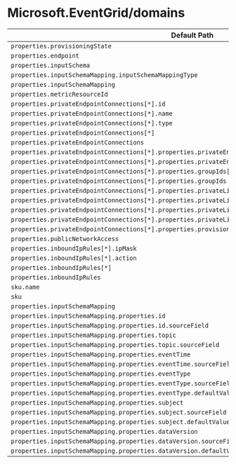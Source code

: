 # Microsoft.EventGrid/domains

| Default Path | Alias |
|---|---|
| `properties.provisioningState` | `Microsoft.EventGrid/domains/provisioningState` |
| `properties.endpoint` | `Microsoft.EventGrid/domains/endpoint` |
| `properties.inputSchema` | `Microsoft.EventGrid/domains/inputSchema` |
| `properties.inputSchemaMapping.inputSchemaMappingType` | `Microsoft.EventGrid/domains/inputSchemaMapping.inputSchemaMappingType` |
| `properties.inputSchemaMapping` | `Microsoft.EventGrid/domains/inputSchemaMapping` |
| `properties.metricResourceId` | `Microsoft.EventGrid/domains/metricResourceId` |
| `properties.privateEndpointConnections[*].id` | `Microsoft.EventGrid/domains/privateEndpointConnections[*].id` |
| `properties.privateEndpointConnections[*].name` | `Microsoft.EventGrid/domains/privateEndpointConnections[*].name` |
| `properties.privateEndpointConnections[*].type` | `Microsoft.EventGrid/domains/privateEndpointConnections[*].type` |
| `properties.privateEndpointConnections[*]` | `Microsoft.EventGrid/domains/privateEndpointConnections[*]` |
| `properties.privateEndpointConnections` | `Microsoft.EventGrid/domains/privateEndpointConnections` |
| `properties.privateEndpointConnections[*].properties.privateEndpoint.id` | `Microsoft.EventGrid/domains/privateEndpointConnections[*].privateEndpoint.id` |
| `properties.privateEndpointConnections[*].properties.privateEndpoint` | `Microsoft.EventGrid/domains/privateEndpointConnections[*].privateEndpoint` |
| `properties.privateEndpointConnections[*].properties.groupIds[*]` | `Microsoft.EventGrid/domains/privateEndpointConnections[*].groupIds[*]` |
| `properties.privateEndpointConnections[*].properties.groupIds` | `Microsoft.EventGrid/domains/privateEndpointConnections[*].groupIds` |
| `properties.privateEndpointConnections[*].properties.privateLinkServiceConnectionState.status` | `Microsoft.EventGrid/domains/privateEndpointConnections[*].privateLinkServiceConnectionState.status` |
| `properties.privateEndpointConnections[*].properties.privateLinkServiceConnectionState.description` | `Microsoft.EventGrid/domains/privateEndpointConnections[*].privateLinkServiceConnectionState.description` |
| `properties.privateEndpointConnections[*].properties.privateLinkServiceConnectionState.actionsRequired` | `Microsoft.EventGrid/domains/privateEndpointConnections[*].privateLinkServiceConnectionState.actionsRequired` |
| `properties.privateEndpointConnections[*].properties.privateLinkServiceConnectionState` | `Microsoft.EventGrid/domains/privateEndpointConnections[*].privateLinkServiceConnectionState` |
| `properties.privateEndpointConnections[*].properties.provisioningState` | `Microsoft.EventGrid/domains/privateEndpointConnections[*].provisioningState` |
| `properties.publicNetworkAccess` | `Microsoft.EventGrid/domains/publicNetworkAccess` |
| `properties.inboundIpRules[*].ipMask` | `Microsoft.EventGrid/domains/inboundIpRules[*].ipMask` |
| `properties.inboundIpRules[*].action` | `Microsoft.EventGrid/domains/inboundIpRules[*].action` |
| `properties.inboundIpRules[*]` | `Microsoft.EventGrid/domains/inboundIpRules[*]` |
| `properties.inboundIpRules` | `Microsoft.EventGrid/domains/inboundIpRules` |
| `sku.name` | `Microsoft.EventGrid/domains/sku.name` |
| `sku` | `Microsoft.EventGrid/domains/sku` |
| `properties.inputSchemaMapping` | `Microsoft.EventGrid/domains/inputSchemaMapping.Json` |
| `properties.inputSchemaMapping.properties.id` | `Microsoft.EventGrid/domains/inputSchemaMapping.Json.id` |
| `properties.inputSchemaMapping.properties.id.sourceField` | `Microsoft.EventGrid/domains/inputSchemaMapping.Json.id.sourceField` |
| `properties.inputSchemaMapping.properties.topic` | `Microsoft.EventGrid/domains/inputSchemaMapping.Json.topic` |
| `properties.inputSchemaMapping.properties.topic.sourceField` | `Microsoft.EventGrid/domains/inputSchemaMapping.Json.topic.sourceField` |
| `properties.inputSchemaMapping.properties.eventTime` | `Microsoft.EventGrid/domains/inputSchemaMapping.Json.eventTime` |
| `properties.inputSchemaMapping.properties.eventTime.sourceField` | `Microsoft.EventGrid/domains/inputSchemaMapping.Json.eventTime.sourceField` |
| `properties.inputSchemaMapping.properties.eventType` | `Microsoft.EventGrid/domains/inputSchemaMapping.Json.eventType` |
| `properties.inputSchemaMapping.properties.eventType.sourceField` | `Microsoft.EventGrid/domains/inputSchemaMapping.Json.eventType.sourceField` |
| `properties.inputSchemaMapping.properties.eventType.defaultValue` | `Microsoft.EventGrid/domains/inputSchemaMapping.Json.eventType.defaultValue` |
| `properties.inputSchemaMapping.properties.subject` | `Microsoft.EventGrid/domains/inputSchemaMapping.Json.subject` |
| `properties.inputSchemaMapping.properties.subject.sourceField` | `Microsoft.EventGrid/domains/inputSchemaMapping.Json.subject.sourceField` |
| `properties.inputSchemaMapping.properties.subject.defaultValue` | `Microsoft.EventGrid/domains/inputSchemaMapping.Json.subject.defaultValue` |
| `properties.inputSchemaMapping.properties.dataVersion` | `Microsoft.EventGrid/domains/inputSchemaMapping.Json.dataVersion` |
| `properties.inputSchemaMapping.properties.dataVersion.sourceField` | `Microsoft.EventGrid/domains/inputSchemaMapping.Json.dataVersion.sourceField` |
| `properties.inputSchemaMapping.properties.dataVersion.defaultValue` | `Microsoft.EventGrid/domains/inputSchemaMapping.Json.dataVersion.defaultValue` |

